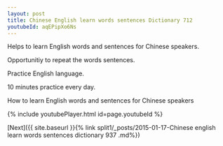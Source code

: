 ```yaml
---
layout: post
title: Chinese English learn words sentences Dictionary 712 
youtubeId: aqEPipXo6Ns
---
```

 
 
Helps to learn English words and sentences for Chinese speakers.

Opportunitiy to repeat the words sentences. 

Practice English language. 
 
10 minutes practice every day. 
 
How to learn English words and sentences for Chinese speakers 
 
{% include youtubePlayer.html id=page.youtubeId %}
 
 
[Next]({{ site.baseurl }}{% link  split1/_posts/2015-01-17-Chinese english learn words sentences dictionary 937 .md%})
 
